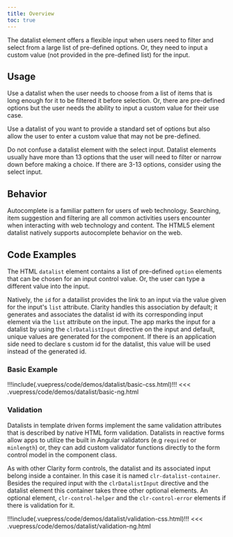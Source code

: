 ```yaml
---
title: Overview
toc: true
---
```


The datalist element offers a flexible input when users need to filter and select from a large list of pre-defined options. Or, they need to input a custom value (not provided in the pre-defined list) for the input.

## Usage

Use a datalist when the user needs to choose from a list of items that is long enough for it to be filtered it before selection. Or, there are pre-defined options but the user needs the ability to input a custom value for their use case.

Use a datalist of you want to provide a standard set of options but also allow the user to enter a custom value that may not be pre-defined.

Do not confuse a datalist element with the select input. Datalist elements usually have more than 13 options that the user will need to filter or narrow down before making a choice. If there are 3-13 options, consider using the select input.

<!-- [//]: # Types -->

<!-- [//]: # Anatomy -->

## Behavior

Autocomplete is a familiar pattern for users of web technology. Searching, item suggestion and filtering are all common activities users encounter when interacting with web technology and content. The HTML5 element datalist natively supports autocomplete behavior on the web.

<!-- [//]: # Placement -->

<!-- [//]: # Content -->

## Code Examples

The HTML `datalist` element contains a list of pre-defined `option` elements that can be chosen for an input control value. Or, the user can type a different value into the input.

Natively, the `id` for a datailist provides the link to an input via the value given for the input's `list` attribute. Clarity handles this association by default; it generates and associates the datalist id with its corresponding input element via the `list` attribute on the input. The app marks the input for a datalist by using the `clrDatalistInput` directive on the input and default, unique values are generated for the component. If there is an application side need to declare s custom id for the datalist, this value will be used instead of the generated id.

### Basic Example

<doc-demo>
!!!include(.vuepress/code/demos/datalist/basic-css.html)!!!
</doc-demo>

<doc-code>
<<< .vuepress/code/demos/datalist/basic-ng.html
</doc-code>

### Validation

Datalists in template driven forms implement the same validation attributes that is described by native HTML form validation. Datalists in reactive forms allow apps to utilize the built in Angular validators (e.g `required` or `minlength`) or, they can add custom validator functions directly to the form control model in the component class.

As with other Clarity form controls, the datalist and its associated input belong inside a container. In this case it is named `clr-datalist-container`. Besides the required input with the `clrDatalistInput` directive and the datalist element this container takes three other optional elements. An optional element, `clr-control-helper` and the `clr-control-error` elements if there is validation for it.

<doc-demo>
!!!include(.vuepress/code/demos/datalist/validation-css.html)!!!
</doc-demo>

<doc-code>
<<< .vuepress/code/demos/datalist/validation-ng.html
</doc-code>
